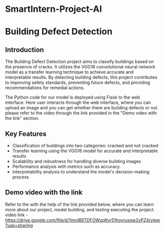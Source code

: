 # SmartIntern-Project-AI

# Building Defect Detection

## Introduction
The Building Defect Detection project aims to classify buildings based on the presence of cracks. It utilizes the VGG16 convolutional neural network model as a transfer learning technique to achieve accurate and interpretable results. By detecting building defects, this project contributes to improving safety standards, preventing future defects, and providing recommendations for remedial actions.

The Python code for our model is deployed using Flask to the web interface.
Here user interacts through the web interface, where you can upload an image and you can get whether there are building defects or not.
please refer to the video through the link provided in the "Demo video with the link" section.

## Key Features
- Classification of buildings into two categories: cracked and not cracked
- Transfer learning using the VGG16 model for accurate and interpretable results
- Scalability and robustness for handling diverse building images
- Performance analysis with metrics such as accuracy.
- Interpretability analysis to understand the model's decision-making process

## Demo video with the link
Refer to the with the help of the link provided below, where you can learn more about our project, model building, and testing executing the project.
video link - https://drive.google.com/file/d/1imvIBllTDFOWzqKvr51hoyruxsw2vPZ4/view?usp=sharing
